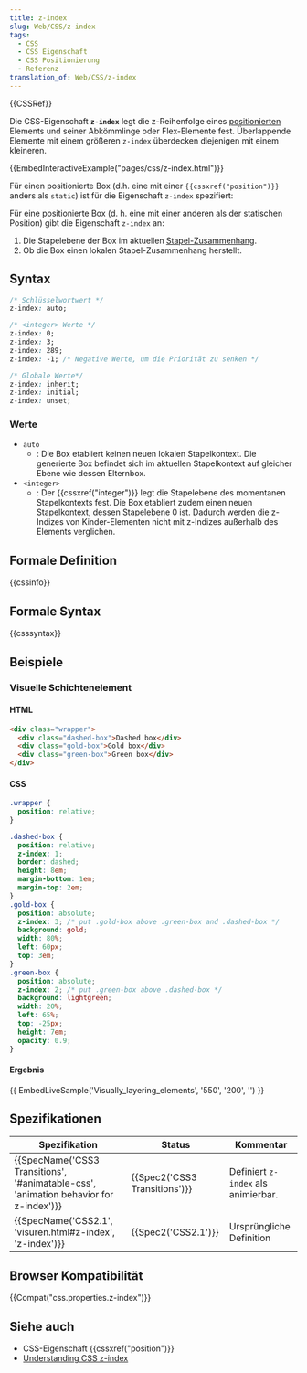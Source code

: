 ```yaml
---
title: z-index
slug: Web/CSS/z-index
tags:
  - CSS
  - CSS Eigenschaft
  - CSS Positionierung
  - Referenz
translation_of: Web/CSS/z-index
---
```

{{CSSRef}}

Die CSS-Eigenschaft **`z-index`** legt die z-Reihenfolge eines [positionierten](/de/docs/Web/CSS/position) Elements und seiner Abkömmlinge oder Flex-Elemente fest. Überlappende Elemente mit einem größeren `z-index` überdecken diejenigen mit einem kleineren.

{{EmbedInteractiveExample("pages/css/z-index.html")}}

Für einen positionierte Box (d.h. eine mit einer `{{cssxref("position")}}` anders als `static`) ist für die Eigenschaft `z-index` spezifiert:

Für eine positionierte Box (d. h. eine mit einer anderen als der statischen Position) gibt die Eigenschaft `z-index` an:

1. Die Stapelebene der Box im aktuellen [Stapel-Zusammenhang](/de/docs/Web/CSS/CSS_Positioning/Understanding_z_index/The_stacking_context).
2. Ob die Box einen lokalen Stapel-Zusammenhang herstellt.

## Syntax

```css
/* Schlüsselwortwert */
z-index: auto;

/* <integer> Werte */
z-index: 0;
z-index: 3;
z-index: 289;
z-index: -1; /* Negative Werte, um die Priorität zu senken */

/* Globale Werte*/
z-index: inherit;
z-index: initial;
z-index: unset;
```

### Werte

- `auto`
  - : Die Box etabliert keinen neuen lokalen Stapelkontext. Die generierte Box befindet sich im aktuellen Stapelkontext auf gleicher Ebene wie dessen Elternbox.
- `<integer>`
  - : Der {{cssxref("integer")}} legt die Stapelebene des momentanen Stapelkontexts fest. Die Box etabliert zudem einen neuen Stapelkontext, dessen Stapelebene 0 ist. Dadurch werden die z-Indizes von Kinder-Elementen nicht mit z-Indizes außerhalb des Elements verglichen.

## Formale Definition

{{cssinfo}}

## Formale Syntax

{{csssyntax}}

## Beispiele

### Visuelle Schichtenelement

#### HTML

```html
<div class="wrapper">
  <div class="dashed-box">Dashed box</div>
  <div class="gold-box">Gold box</div>
  <div class="green-box">Green box</div>
</div>
```

#### CSS

```css
.wrapper {
  position: relative;
}

.dashed-box {
  position: relative;
  z-index: 1;
  border: dashed;
  height: 8em;
  margin-bottom: 1em;
  margin-top: 2em;
}
.gold-box {
  position: absolute;
  z-index: 3; /* put .gold-box above .green-box and .dashed-box */
  background: gold;
  width: 80%;
  left: 60px;
  top: 3em;
}
.green-box {
  position: absolute;
  z-index: 2; /* put .green-box above .dashed-box */
  background: lightgreen;
  width: 20%;
  left: 65%;
  top: -25px;
  height: 7em;
  opacity: 0.9;
}
```

#### Ergebnis

{{ EmbedLiveSample('Visually_layering_elements', '550', '200', '') }}

## Spezifikationen

| Spezifikation                                                                                                    | Status                                   | Kommentar                           |
| ---------------------------------------------------------------------------------------------------------------- | ---------------------------------------- | ----------------------------------- |
| {{SpecName('CSS3 Transitions', '#animatable-css', 'animation behavior for z-index')}} | {{Spec2('CSS3 Transitions')}} | Definiert `z-index` als animierbar. |
| {{SpecName('CSS2.1', 'visuren.html#z-index', 'z-index')}}                                     | {{Spec2('CSS2.1')}}                 | Ursprüngliche Definition            |

## Browser Kompatibilität

{{Compat("css.properties.z-index")}}

## Siehe auch

- CSS-Eigenschaft {{cssxref("position")}}
- [Understanding CSS z-index](/de/docs/Web/CSS/CSS_Positioning/Understanding_z_index)
